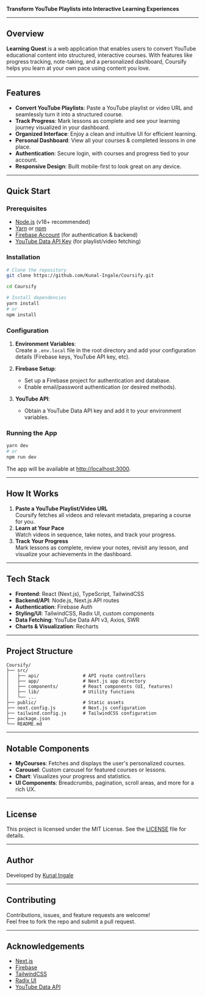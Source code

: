 

**Transform YouTube Playlists into Interactive Learning Experiences**

---

## Overview

**Learning Quest** is a web application that enables users to convert YouTube educational content into structured, interactive courses. With features like progress tracking, note-taking, and a personalized dashboard, Coursify helps you learn at your own pace using content you love.

---

## Features

- **Convert YouTube Playlists**: Paste a YouTube playlist or video URL and seamlessly turn it into a structured course.
- **Track Progress**: Mark lessons as complete and see your learning journey visualized in your dashboard.
- **Organized Interface**: Enjoy a clean and intuitive UI for efficient learning.
- **Personal Dashboard**: View all your courses & completed lessons in one place.
- **Authentication**: Secure login, with courses and progress tied to your account.
- **Responsive Design**: Built mobile-first to look great on any device.

---

## Quick Start

### Prerequisites

- [Node.js](https://nodejs.org/) (v18+ recommended)
- [Yarn](https://yarnpkg.com/) or [npm](https://www.npmjs.com/)
- [Firebase Account](https://firebase.google.com/) (for authentication & backend)
- [YouTube Data API Key](https://console.developers.google.com/) (for playlist/video fetching)

### Installation

```bash
# Clone the repository
git clone https://github.com/Kunal-Ingale/Coursify.git

cd Coursify

# Install dependencies
yarn install
# or
npm install
```

### Configuration

1. **Environment Variables**:  
   Create a `.env.local` file in the root directory and add your configuration details (Firebase keys, YouTube API key, etc).

2. **Firebase Setup**:  
   - Set up a Firebase project for authentication and database.
   - Enable email/password authentication (or desired methods).

3. **YouTube API**:  
   - Obtain a YouTube Data API key and add it to your environment variables.

### Running the App

```bash
yarn dev
# or
npm run dev
```
The app will be available at [http://localhost:3000](http://localhost:3000).

---

## How It Works

1. **Paste a YouTube Playlist/Video URL**  
   Coursify fetches all videos and relevant metadata, preparing a course for you.
2. **Learn at Your Pace**  
   Watch videos in sequence, take notes, and track your progress.
3. **Track Your Progress**  
   Mark lessons as complete, review your notes, revisit any lesson, and visualize your achievements in the dashboard.

---

## Tech Stack

- **Frontend**: React (Next.js), TypeScript, TailwindCSS
- **Backend/API**: Node.js, Next.js API routes
- **Authentication**: Firebase Auth
- **Styling/UI**: TailwindCSS, Radix UI, custom components
- **Data Fetching**: YouTube Data API v3, Axios, SWR
- **Charts & Visualization**: Recharts

---

## Project Structure

```
Coursify/
├── src/
│   ├── api/                # API route controllers
│   ├── app/                # Next.js app directory
│   ├── components/         # React components (UI, features)
│   ├── lib/                # Utility functions
│   └── ... 
├── public/                 # Static assets
├── next.config.js          # Next.js configuration
├── tailwind.config.js      # TailwindCSS configuration
├── package.json
└── README.md
```

---

## Notable Components

- **MyCourses**: Fetches and displays the user's personalized courses.
- **Carousel**: Custom carousel for featured courses or lessons.
- **Chart**: Visualizes your progress and statistics.
- **UI Components**: Breadcrumbs, pagination, scroll areas, and more for a rich UX.

---

## License

This project is licensed under the MIT License. See the [LICENSE](LICENSE) file for details.

---

## Author

Developed by [Kunal Ingale](https://github.com/Kunal-Ingale)

---

## Contributing

Contributions, issues, and feature requests are welcome!  
Feel free to fork the repo and submit a pull request.

---

## Acknowledgements

- [Next.js](https://nextjs.org/)
- [Firebase](https://firebase.google.com/)
- [TailwindCSS](https://tailwindcss.com/)
- [Radix UI](https://www.radix-ui.com/)
- [YouTube Data API](https://developers.google.com/youtube/v3)
